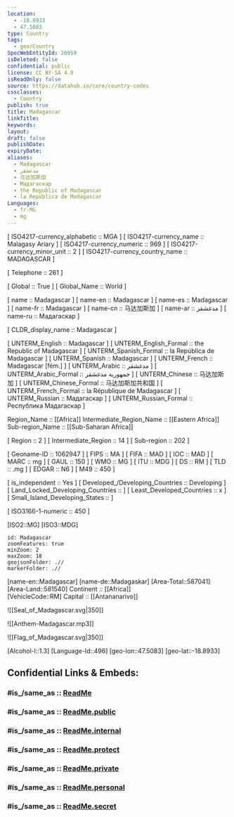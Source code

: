 ```yaml
---
location:
  - -18.8933
  - 47.5083
type: Country
tags:
  - geo/Country
SpocWebEntityId: 26959
isDeleted: false
confidential: public
license: CC BY-SA 4.0
isReadOnly: false
source: https://datahub.io/core/country-codes
cssclasses:
  - Country
publish: true
title: Madagascar
linkTitle:
keywords:
layout:
draft: false
publishDate:
expiryDate:
aliases:
  - Madagascar
  - مدغشقر
  - 马达加斯加
  - Мадагаскар
  - the Republic of Madagascar
  - la República de Madagascar
Languages:
  - fr-MG
  - mg
---
```



[	ISO4217-currency_alphabetic	 :: MGA ] 
[	ISO4217-currency_name	 :: Malagasy Ariary ] 
[	ISO4217-currency_numeric	 :: 969 ] 
[	ISO4217-currency_minor_unit	 :: 2 ] 
[	ISO4217-currency_country_name	 :: MADAGASCAR ] 

[	Telephone	 :: 261 ] 

[	Global	 :: True ] 
[	Global_Name	 :: World ] 

[	name	 :: Madagascar ] 
[	name-en	 :: Madagascar ] 
[	name-es	 :: Madagascar ] 
[	name-fr	 :: Madagascar ] 
[	name-cn	 :: 马达加斯加 ] 
[	name-ar	 :: مدغشقر ] 
[	name-ru	 :: Мадагаскар ] 

[	CLDR_display_name	 :: Madagascar ] 

[	UNTERM_English	 :: Madagascar ] 
[	UNTERM_English_Formal	 :: the Republic of Madagascar ] 
[	UNTERM_Spanish_Formal	 :: la República de Madagascar ] 
[	UNTERM_Spanish	 :: Madagascar ] 
[	UNTERM_French	 :: Madagascar [fém.] ] 
[	UNTERM_Arabic	 :: مدغشقر ] 
[	UNTERM_Arabic_Formal	 :: جمهورية مدغشقر ] 
[	UNTERM_Chinese	 :: 马达加斯加 ] 
[	UNTERM_Chinese_Formal	 :: 马达加斯加共和国 ] 
[	UNTERM_French_Formal	 :: la République de Madagascar ] 
[	UNTERM_Russian	 :: Мадагаскар ] 
[	UNTERM_Russian_Formal	 :: Республика Мадагаскар ] 

Region_Name ::  [[Africa]] 
Intermediate_Region_Name ::  [[Eastern Africa]] 
Sub-region_Name ::  [[Sub-Saharan Africa]] 

[	Region	 :: 2 ] 
[	Intermediate_Region	 :: 14 ] 
[	Sub-region	 :: 202 ] 

[	Geoname-ID	 :: 1062947 ] 
[	FIPS	 :: MA ] 
[	FIFA	 :: MAD ] 
[	IOC	 :: MAD ] 
[	MARC	 :: mg ] 
[	GAUL	 :: 150 ] 
[	WMO	 :: MG ] 
[	ITU	 :: MDG ] 
[	DS	 :: RM ] 
[	TLD	 :: .mg ] 
[	EDGAR	 :: N6 ] 
[	M49	 :: 450 ] 

[	is_independent	 :: Yes ] 
[	Developed_/Developing_Countries	 :: Developing ] 
[	Land_Locked_Developing_Countries	 ::  ] 
[	Least_Developed_Countries	 :: x ] 
[	Small_Island_Developing_States	 ::  ] 

[	ISO3166-1-numeric	 :: 450 ] 



[ISO2::MG] 
[ISO3::MDG] 
```leaflet
id: Madagascar
zoomFeatures: true 
minZoom: 2 
maxZoom: 18
geojsonFolder: .//
markerFolder: .//
```

[name-en::Madagascar] 
[name-de::Madagaskar] 
[Area-Total::587041] 
[Area-Land::581540] 
Continent :: [[Africa]]  
[VehicleCode::RM] 
Capital :: [[Antananarivo]]  

![[Seal_of_Madagascar.svg|350]] 

![[Anthem-Madagascar.mp3]] 

![[Flag_of_Madagascar.svg|350]] 

[Alcohol-l::1.3] 
[Language-Id::496] 
[geo-lon::47.5083] 
[geo-lat::-18.8933] 


## Confidential Links & Embeds: 

### #is_/same_as :: [ReadMe](/_Standards/Earth/Continent/Africa/Africa~East/Madagascar/ReadMe.md) 

### #is_/same_as :: [ReadMe.public](/_public/Earth/Continent/Africa/Africa~East/Madagascar/ReadMe.public.md) 

### #is_/same_as :: [ReadMe.internal](/_internal/Earth/Continent/Africa/Africa~East/Madagascar/ReadMe.internal.md) 

### #is_/same_as :: [ReadMe.protect](/_protect/Earth/Continent/Africa/Africa~East/Madagascar/ReadMe.protect.md) 

### #is_/same_as :: [ReadMe.private](/_private/Earth/Continent/Africa/Africa~East/Madagascar/ReadMe.private.md) 

### #is_/same_as :: [ReadMe.personal](/_personal/Earth/Continent/Africa/Africa~East/Madagascar/ReadMe.personal.md) 

### #is_/same_as :: [ReadMe.secret](/_secret/Earth/Continent/Africa/Africa~East/Madagascar/ReadMe.secret.md)

